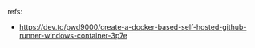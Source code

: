 refs: 
- https://dev.to/pwd9000/create-a-docker-based-self-hosted-github-runner-windows-container-3p7e